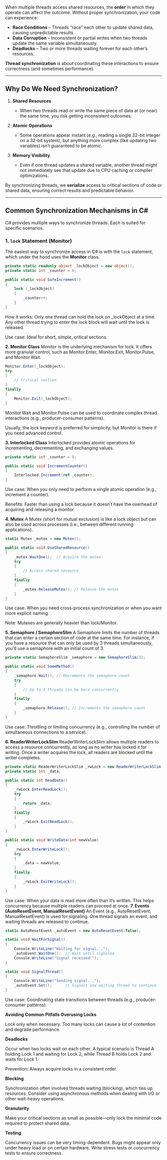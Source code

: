 When multiple threads access shared resources, the **order** in which they operate can affect the outcome. Without proper synchronization, your code can experience:

- **Race Conditions** – Threads “race” each other to update shared data, causing unpredictable results.
- **Data Corruption** – Inconsistent or partial writes when two threads update the same variable simultaneously.
- **Deadlocks** – Two or more threads waiting forever for each other’s resources.

**Thread synchronization** is about coordinating these interactions to ensure correctness (and sometimes performance).

---

## Why Do We Need Synchronization?

1. **Shared Resources**  
   - When two threads read or write the same piece of data at (or near) the same time, you risk getting inconsistent outcomes.

2. **Atomic Operations**  
   - Some operations appear instant (e.g., reading a single 32-bit integer on a 32-bit system), but anything more complex (like updating two variables) isn’t guaranteed to be atomic.

3. **Memory Visibility**  
   - Even if one thread updates a shared variable, another thread might not immediately see that update due to CPU caching or compiler optimizations.

By synchronizing threads, we **serialize** access to critical sections of code or shared data, ensuring correct results and predictable behavior.

---

## Common Synchronization Mechanisms in C\#

C# provides multiple ways to synchronize threads. Each is suited for specific scenarios.

### 1. `lock` Statement (Monitor)

The easiest way to synchronize access in C# is with the `lock` statement, which under the hood uses the **Monitor** class.

```csharp
private static readonly object _lockObject = new object();
private static int _counter = 0;

public static void SafeIncrement()
{
    lock (_lockObject)
    {
        _counter++;
    }
}
```

How it works: Only one thread can hold the lock on _lockObject at a time. Any other thread trying to enter the lock block will wait until the lock is released.

Use case: Ideal for short, simple, critical sections.

**2. Monitor Class**
Monitor is the underlying mechanism for lock. It offers more granular control, such as Monitor.Enter, Monitor.Exit, Monitor.Pulse, and Monitor.Wait.

```csharp
Monitor.Enter(_lockObject);
try
{
    // Critical section
}
finally
{
    Monitor.Exit(_lockObject);
}
```

Monitor.Wait and Monitor.Pulse can be used to coordinate complex thread interactions (e.g., producer-consumer patterns).

Usually, the lock keyword is preferred for simplicity, but Monitor is there if you need advanced control.

**3. Interlocked Class**
Interlocked provides atomic operations for incrementing, decrementing, and exchanging values.

```csharp
private static int _counter = 0;

public static void IncrementCounter()
{
    Interlocked.Increment(ref _counter);
}
```
Use case: When you only need to perform a single atomic operation (e.g., increment a counter).

Benefits: Faster than using a lock because it doesn’t have the overhead of acquiring and releasing a monitor.

**4. Mutex**
A Mutex (short for mutual exclusion) is like a lock object but can also be used across processes (i.e., between different running applications).

```csharp
static Mutex _mutex = new Mutex();

public static void UseSharedResource()
{
    _mutex.WaitOne();  // Acquire the mutex
    try
    {
        // Access shared resource
    }
    finally
    {
        _mutex.ReleaseMutex(); // Release the mutex
    }
}
```

Use case: When you need cross-process synchronization or when you want more explicit naming.

Note: Mutexes are generally heavier than lock/Monitor.

**5. Semaphore / SemaphoreSlim**
A Semaphore limits the number of threads that can enter a certain section of code at the same time. For instance, if you have a resource that can only be used by 3 threads simultaneously, you’d use a semaphore with an initial count of 3.

```csharp
private static SemaphoreSlim _semaphore = new SemaphoreSlim(3);

public static void SomeMethod()
{
    _semaphore.Wait(); // Decrements the semaphore count
    try
    {
        // Up to 3 threads can be here concurrently
    }
    finally
    {
        _semaphore.Release(); // Increments the semaphore count
    }
}
```
Use case: Throttling or limiting concurrency (e.g., controlling the number of simultaneous connections to a service).

**6. ReaderWriterLockSlim**
ReaderWriterLockSlim allows multiple readers to access a resource concurrently, as long as no writer has locked it for writing. Once a writer acquires the lock, all readers are blocked until the writer completes.

```csharp
private static ReaderWriterLockSlim _rwLock = new ReaderWriterLockSlim();
private static int _data;

public static int ReadData()
{
    _rwLock.EnterReadLock();
    try
    {
        return _data;
    }
    finally
    {
        _rwLock.ExitReadLock();
    }
}

public static void WriteData(int newValue)
{
    _rwLock.EnterWriteLock();
    try
    {
        _data = newValue;
    }
    finally
    {
        _rwLock.ExitWriteLock();
    }
}
```
Use case: When your data is read more often than it’s written. This helps concurrency because multiple readers can proceed at once.
**7. Events (AutoResetEvent, ManualResetEvent)**
An Event (e.g., AutoResetEvent, ManualResetEvent) is used for signaling. One thread signals an event, and waiting threads are released to continue.

```csharp
static AutoResetEvent _autoEvent = new AutoResetEvent(false);

static void WaitForSignal()
{
    Console.WriteLine("Waiting for signal...");
    _autoEvent.WaitOne();  // Wait until signaled
    Console.WriteLine("Signal received!");
}

static void SignalThread()
{
    Console.WriteLine("Sending signal...");
    _autoEvent.Set();      // Signals one waiting thread to continue
}
```
Use case: Coordinating state transitions between threads (e.g., producer-consumer patterns).

**Avoiding Common Pitfalls
Overusing Locks**

Lock only when necessary. Too many locks can cause a lot of contention and degrade performance.

**Deadlocks**

Occur when two locks wait on each other. A typical scenario is Thread A holding Lock 1 and waiting for Lock 2, while Thread B holds Lock 2 and waits for Lock 1.

Prevention: Always acquire locks in a consistent order.

**Blocking**

Synchronization often involves threads waiting (blocking), which ties up resources. Consider using asynchronous methods when dealing with I/O or other wait-heavy operations.

**Granularity**

Make your critical sections as small as possible—only lock the minimal code required to protect shared data.

**Testing**

Concurrency issues can be very timing-dependent. Bugs might appear only under heavy load or on certain hardware. Write stress tests or concurrency tests to ensure correctness.